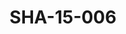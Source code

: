---
pid: SHA-15-006
title: SHA-15-006
language: ar
collection: شرحبيل احمد
original_label: 
rights: شرحبيل احمد
location_of_original: شرحبيل احمد
photographer_or_studio: 
scanned_from: photograph 12.2 by 16.4
_date: '1962'
location: أثيوبيا، اديس ابابا
description: " شرحبيل احمد والفنانين السودانيين والاثيوبيين وموظفين من السفارة السوداني"
additional_notes: 
permission_display: 'yes'
on_server: 'no'
on_website: 'no'
permalink: /photopages/ar/SHA-15-006.html
layout: photo-page
---
